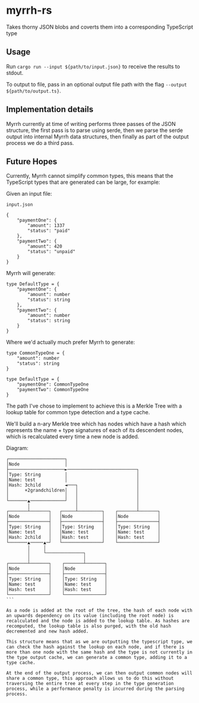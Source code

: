 # myrrh-rs

Takes thorny JSON blobs and coverts them into a corresponding TypeScript type

## Usage

Run `cargo run --input ${path/to/input.json}` to receive the results to stdout.

To output to file, pass in an optional output file path with the flag `--output ${path/to/output.ts}`.

## Implementation details

Myrrh currently at time of writing performs three passes of the JSON structure, the first pass is to parse using serde, then we parse the serde output into internal Myrrh data structures, then finally as part of the output process we do a third pass.

## Future Hopes

Currently, Myrrh cannot simplify common types, this means that the TypeScript types that are generated can be large, for example:

Given an input file:

`input.json`

```
{
    "paymentOne": {
        "amount": 1337
        "status": "paid"
    },
    "paymentTwo": {
        "amount": 420
        "status": "unpaid"
    }
}
```

Myrrh will generate:

```
type DefaultType = {
    "paymentOne": {
        "amount": number
        "status": string
    },
    "paymentTwo": {
        "amount": number
        "status": string
    }
}
```

Where we'd actually much prefer Myrrh to generate:

```
type CommonTypeOne = {
    "amount": number
    "status": string
}

type DefaultType = {
    "paymentOne": CommonTypeOne
    "paymentTwo": CommonTypeOne
}
```

The path I've chose to implement to achieve this is a Merkle Tree with a lookup table for common type detection and a type cache.

We'll build a n-ary Merkle tree which has nodes which have a hash which represents the name + type signatures of each of its descendent nodes, which is recalculated every time a new node is added.

Diagram:

````
┌─────────────────────┐
│Node                 │
├─────────────────────►──────────────────────────┐
│Type: String         │                          │
│Name: test           │                          │
│Hash: 3child         ◄───┐                      │
│      +2grandchildren│   │                      │
│                     │   │                      │
└───────▲─────────────┘   │                      │
        │                 │                      │
┌───────┴───────┐   ┌─────┴─────────┐    ┌───────┴───────┐
│Node           │   │Node           │    │Node           │
├───────────────┤   ├───────────────┤    ├───────────────┤
│Type: String   │   │Type: String   │    │Type: String   │
│Name: test     │   │Name: test     │    │Name: test     │
│Hash: 2child   │   │Hash: test     │    │Hash: test     │
└───────▲─────▲─┘   └───────────────┘    └───────────────┘
        │     │
        │     └──────────────┐
        │                    │
┌───────┴───────┐    ┌───────┴───────┐
│Node           │    │Node           │
├───────────────┤    ├───────────────┤
│Type: String   │    │Type: String   │
│Name: test     │    │Name: test     │
│Hash: test     │    │Hash: test     │
└───────────────┘    └───────────────┘
```

As a node is added at the root of the tree, the hash of each node with an upwards dependency on its value (including the root node) is recalculated and the node is added to the lookup table. As hashes are recomputed, the lookup table is also purged, with the old hash decremented and new hash added.

This structure means that as we are outputting the typescript type, we can check the hash against the lookup on each node, and if there is more than one node with the same hash and the type is not currently in the type output cache, we can generate a common type, adding it to a type cache.

At the end of the output process, we can then output common nodes will share a common type, this approach allows us to do this without traversing the entire tree at every step in the type generation process, while a performance penalty is incurred during the parsing process.
````
